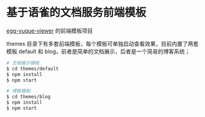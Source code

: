 # 基于语雀的文档服务前端模板
[egg-yuque-viewer](https://github.com/mark-ck/egg-yuque-viewer) 的前端模板项目

themes 目录下有多套前端模板，每个模板可单独启动查看效果，目前内置了两套模板 default 和 blog，前者是简单的文档展示，后者是一个简易的博客系统；

```bash
# 文档展示模板
$ cd themes/default
$ npm install
$ npm start

# 博客模板
$ cd themes/blog
$ npm install
$ npm start
```